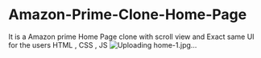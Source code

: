 # Amazon-Prime-Clone-Home-Page
It is a Amazon prime Home Page clone with scroll view and Exact same UI for the users
HTML , CSS , JS
![Uploading home-1.jpg…]()
